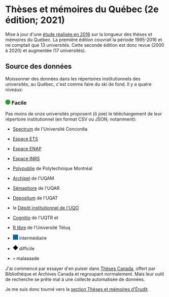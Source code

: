 # Thèses et mémoires du Québec (2e édition; 2021)

Mise à jour d'une [étude réalisée en 2016](https://github.com/jhroy/theses) sur la longueur des thèses et mémoires du Québec. La première édition couvrait la période 1995-2016 et ne comptait que 13 universités. Cette seconde édition est donc revue (2000 à 2020) et augmentée (17 universités).

## Source des données

Moissonner des données dans les répertoires institutionnels des universités, au Québec, c'est comme faire du ski de fond. Il y a quatre niveaux:

### <img src="images/facile.png"> Facile

Pas moins de onze universités proposent (ô joie) le téléchargement de leur répertoire institutionnel (en format CSV ou JSON, notamment):
- [Spectrum](https://spectrum.library.concordia.ca/) de l'Université Concordia
- [Espace ETS](https://espace.etsmtl.ca/)
- [Espace ENAP](http://espace.enap.ca/)
- [Espace INRS](http://espace.inrs.ca/cgi/search/simple)
- [Polypublie](https://publications.polymtl.ca/) de Polytechnique Montréal
- [Archipel](https://archipel.uqam.ca/) de l'UQAM
- [Sémaphore](http://semaphore.uqar.ca/) de l'UQAR
- [Depositum](https://depositum.uqat.ca/) de l'UQAT
- le [Dépôt institutionnel de l'UQO](http://dpndev.uqo.ca/)
- [Cognitio](http://depot-e.uqtr.ca/) de l'UQTR et
- [R libre](https://r-libre.teluq.ca/) de l'Université Téluq



- <img src="images/intermediaire.png"> intermédiaire
- <img src="images/difficile.png"> difficile
- :skull: malaaaade



J'ai commencé par essayer d'en puiser dans [Thèses Canada](https://www.bac-lac.gc.ca/fra/services/theses/Pages/theses-canada.aspx), offert par Bibliothèque et Archives Canada et regroupant normalement. Mais leur outil de recherche se prête mal à une collecte automatisée de données.

Je me suis donc tourné vers la [section Thèses et mémoires d'Érudit](https://www.erudit.org/fr/theses/).
